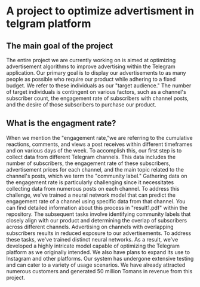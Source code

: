 # A project to optimize advertisment in telgram platform
##  The main goal of the project
The entire project we are currently working on is aimed at optimizing advertisement algorithms to improve advertising within the Telegram application. 
Our primary goal is to display our advertisements to as many people as possible who require our product while adhering to a fixed budget.
We refer to these individuals as our "target audience." The number of target individuals is contingent on various factors, such as a channel's subscriber count, 
the engagement rate of subscribers with channel posts, and the desire of those subscribers to purchase our product.
## What is the engagment rate?
When we mention the "engagement rate,"we are referring to the cumulative reactions, comments, and views a post receives within different timeframes and on various days of the week.
To accomplish this, our first step is to collect data from different Telegram channels. This data includes the number of subscribers, 
the engagement rate of these subscribers, advertisement prices for each channel, and the main topic related to the channel's posts, which we term the "community label."
Gathering data on the engagement rate is particularly challenging since it necessitates collecting data from numerous posts on each channel. To address this challenge,
we've trained a neural network model that can predict the engagement rate of a channel using specific data from that channel. You can find detailed information about
this process in "result1.pdf" within the repository.
The subsequent tasks involve identifying community labels that closely align with our product and determining the overlap of subscribers across different channels. 
Advertising on channels with overlapping subscribers results in reduced exposure to our advertisements. To address these tasks, we've trained distinct neural networks. 
As a result, we've developed a highly intricate model capable of optimizing the Telegram platform as we originally intended. We also have plans to expand its use to
Instagram and other platforms. Our system has undergone extensive testing and can cater to a variety of usage scenarios. We have already attracted numerous customers 
and generated 50 million Tomans in revenue from this project.
